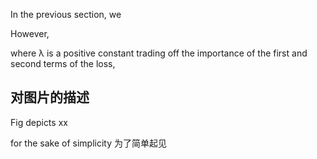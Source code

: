 In the previous section, we 

However, 



where λ is a positive constant trading off the importance of the first and second terms of the loss,

## 对图片的描述

Fig depicts xx





for the sake of simplicity 为了简单起见